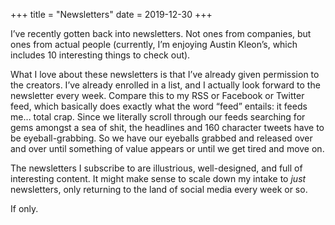 +++
title = "Newsletters"
date = 2019-12-30
+++

I’ve recently gotten back into newsletters. Not ones from companies, but ones from actual people (currently, I’m enjoying Austin Kleon’s, which includes 10 interesting things to check out).

What I love about these newsletters is that I’ve already given permission to the creators. I’ve already enrolled in a list, and I actually look forward to the newsletter every week. Compare this to my RSS or Facebook or Twitter feed, which basically does exactly what the word “feed” entails: it feeds me… total crap. Since we literally scroll through our feeds searching for gems amongst a sea of shit, the headlines and 160 character tweets have to be eyeball-grabbing. So we have our eyeballs grabbed and released over and over until something of value appears or until we get tired and move on.

The newsletters I subscribe to are illustrious, well-designed, and full of interesting content. It might make sense to scale down my intake to _just_ newsletters, only returning to the land of social media every week or so.

If only.